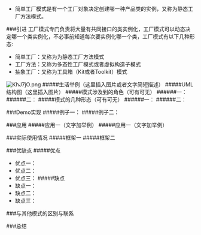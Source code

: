- 简单工厂模式是有一个工厂对象决定创建哪一种产品类的实例，又称为静态工厂方法模式。

###引进
工厂模式专门负责将大量有共同接口的类实例化，工厂模式可以动态决定哪一个类实例化，不必事前知道每次要实例化哪一个类，工厂模式有以下几种形态:

- 简单工厂：又称为为静态工厂方法模式
- 工厂方法：又称为多态性工厂模式或者虚拟构造子模式
- 抽象工厂：又称为工具箱（Kit或者Toolkit）模式

![KhJ7jO.png](https://s2.ax1x.com/2019/10/30/KhJ7jO.png)
#####生活举例（这里插入图片或者文字简短描述）
#####UML结构图（这里插入图片）
#####模式涉及到的角色（可有可无）
######一：
######二：
#####模式的几种形态（可有可无）
######一：
######二：

###Demo实现
#####例子一：
#####例子二：

###应用
#####应用一（文字加举例）
#####应用一（文字加举例）

###实际使用情况
#####框架一
#####框架二

###优缺点
#####优点
- 优点一：
- 优点二：
- 优点三：
#####缺点
- 缺点一：
- 缺点二：
- 缺点三：

###与其他模式的区别与联系

###总结




